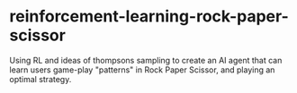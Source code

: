 # reinforcement-learning-rock-paper-scissor
Using RL and ideas of thompsons sampling to create an AI agent that can learn users game-play "patterns" in Rock Paper Scissor, and playing an optimal strategy. 
